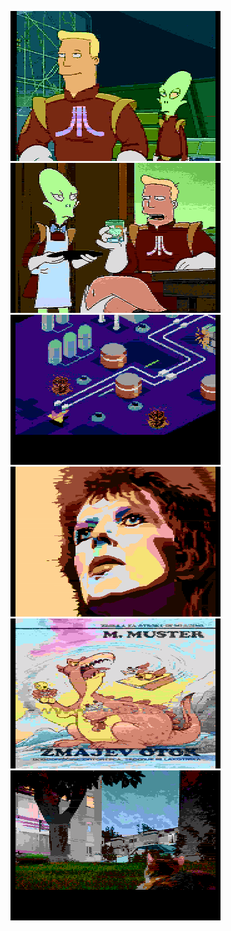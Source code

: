 [![](ZapandkifAtarismincomplete7.png)](https://github.com/ivop/rc-archive/raw/master/Z/ZapandkifAtarismincomplete7.xex)
[![](ZapkifdrinkAtarismincomplete6.png)](https://github.com/ivop/rc-archive/raw/master/Z/ZapkifdrinkAtarismincomplete6.xex)
[![](Zaxxon-game.png)](https://github.com/ivop/rc-archive/raw/master/Z/Zaxxon-game.xex)
[![](Ziggy_4.png)](https://github.com/ivop/rc-archive/raw/master/Z/Ziggy_4.xex)
[![](zmajev-otok.png)](https://github.com/ivop/rc-archive/raw/master/Z/zmajev-otok.xex)
[![](zuri-1.png)](https://github.com/ivop/rc-archive/raw/master/Z/zuri-1.xex)

